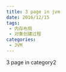 ```yaml
---
title: 3 page in jvm
date: 2016/12/15
tags:
 - 内存布局
 - 对象创建过程
categories:
 - JVM
---
```


3 page in category2